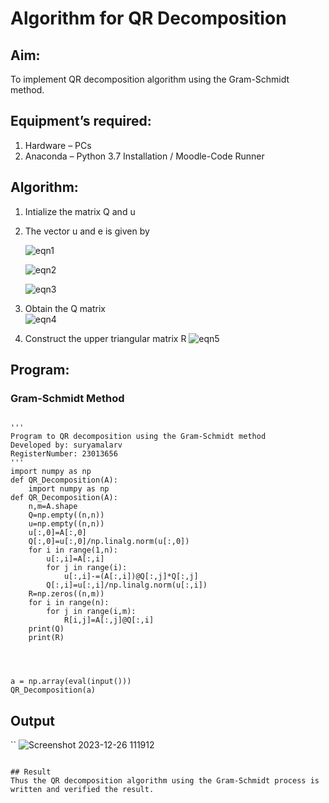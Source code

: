 # Algorithm for QR Decomposition
## Aim:
To implement QR decomposition algorithm using the Gram-Schmidt method.
## Equipment’s required:
1.	Hardware – PCs
2.	Anaconda – Python 3.7 Installation / Moodle-Code Runner
## Algorithm:
1.	Intialize the matrix Q and u
2.	The vector u and e is given by

    ![eqn1](./ex4.jpg)

    ![eqn2](./ex6.jpg)

    ![eqn3](./ex3.jpg)

3.	Obtain the Q matrix   
    ![eqn4](./ex1.jpg)
4.	Construct the upper triangular matrix R
    ![eqn5](./ex2.jpg)



## Program:
### Gram-Schmidt Method
```

''' 
Program to QR decomposition using the Gram-Schmidt method
Developed by: suryamalarv
RegisterNumber: 23013656
'''
import numpy as np
def QR_Decomposition(A):
    import numpy as np
def QR_Decomposition(A):
    n,m=A.shape
    Q=np.empty((n,n))
    u=np.empty((n,n))
    u[:,0]=A[:,0]
    Q[:,0]=u[:,0]/np.linalg.norm(u[:,0])
    for i in range(1,n):
        u[:,i]=A[:,i]
        for j in range(i):
            u[:,i]-=(A[:,i])@Q[:,j]*Q[:,j]
        Q[:,i]=u[:,i]/np.linalg.norm(u[:,i])
    R=np.zeros((n,m))
    for i in range(n):
        for j in range(i,m):
            R[i,j]=A[:,j]@Q[:,i]
    print(Q)
    print(R)
    
    
    
    
a = np.array(eval(input()))
QR_Decomposition(a)
```








## Output
``
![Screenshot 2023-12-26 111912](https://github.com/etjabajasphin/QRdecomposition/assets/145742486/d7fb757c-e984-45f8-b111-d41f93c4f358)

```

## Result
Thus the QR decomposition algorithm using the Gram-Schmidt process is written and verified the result.
